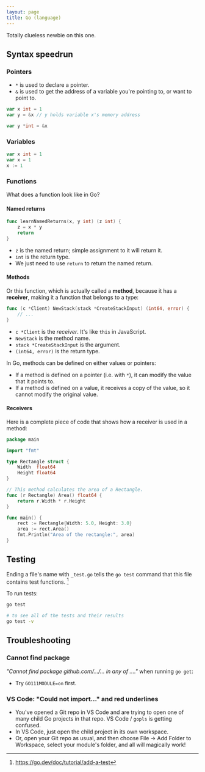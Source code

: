 ```yaml
---
layout: page
title: Go (language)
---
```


Totally clueless newbie on this one.

## Syntax speedrun

### Pointers

- `*` is used to declare a pointer.
- `&` is used to get the address of a variable you're pointing to, or want to point to.

```go
var x int = 1
var y = &x // y holds variable x's memory address

var y *int = &x
```

### Variables

```go
var x int = 1
var x = 1
x := 1
```

### Functions

What does a function look like in Go?

#### Named returns

```go
func learnNamedReturns(x, y int) (z int) {
    z = x * y
    return
}
```

- `z` is the named return; simple assignment to it will return it.
- `int` is the return type.
- We just need to use `return` to return the named return.

#### Methods
Or this function, which is actually called a **method**, because it has a **receiver**, making it a function that belongs to a type:

```go
func (c *Client) NewStack(stack *CreateStackInput) (int64, error) {
    // ...
}
```

- `c *Client` is the <i>receiver</i>. It's like `this` in JavaScript.
- `NewStack` is the method name.
- `stack *CreateStackInput` is the argument.
- `(int64, error)` is the return type.

In Go, methods can be defined on either values or pointers:

- If a method is defined on a pointer (i.e. with `*`), it can modify the value that it points to.
- If a method is defined on a value, it receives a copy of the value, so it cannot modify the original value.

#### Receivers

Here is a complete piece of code that shows how a receiver is used in a method:

```go
package main

import "fmt"

type Rectangle struct {
    Width  float64
    Height float64
}

// This method calculates the area of a Rectangle.
func (r Rectangle) Area() float64 {
    return r.Width * r.Height
}

func main() {
    rect := Rectangle{Width: 5.0, Height: 3.0}
    area := rect.Area()
    fmt.Println("Area of the rectangle:", area)
}
```

## Testing

Ending a file's name with `_test.go` tells the `go test` command that this file contains test functions. [^1]

To run tests:

```bash
go test

# to see all of the tests and their results
go test -v 

```

## Troubleshooting

### Cannot find package

_"Cannot find package github.com/.../... in any of ...."_ when running `go get`:

- Try `GO111MODULE=on` first.

### VS Code: "Could not import..." and red underlines

- You've opened a Git repo in VS Code and are trying to open one of many child Go projects in that repo. VS Code / `gopls` is getting confused.
- In VS Code, just open the child project in its own workspace.
- Or, open your Git repo as usual, and then choose File &rarr; Add Folder to Workspace, select your module's folder, and all will magically work!

[^1]: https://go.dev/doc/tutorial/add-a-test
